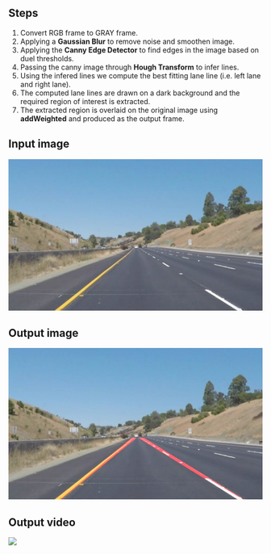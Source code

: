 ## Steps
1. Convert RGB frame to GRAY frame.
2. Applying a **Gaussian Blur** to remove noise and smoothen image.
3. Applying the **Canny Edge Detector** to find edges in the image based on duel thresholds.
4. Passing the canny image through **Hough Transform** to infer lines.
5. Using the infered lines we compute the best fitting lane line (i.e. left lane and right lane).
6. The computed lane lines are drawn on a dark background and the required region of interest is extracted.
7. The extracted region is overlaid on the original image using **addWeighted** and produced as the output frame.



## Input image
<img width="534" height="300" src="test_images/whiteCarLaneSwitch.jpg"/>



## Output image
<img width="534" height="300" src="out/images/whiteCarLaneSwitch.jpg"/>



## Output video
[![](http://img.youtube.com/vi/nlF1UxplGL8/0.jpg)](https://www.youtube.com/watch?v=nlF1UxplGL8&feature=youtu.be)
